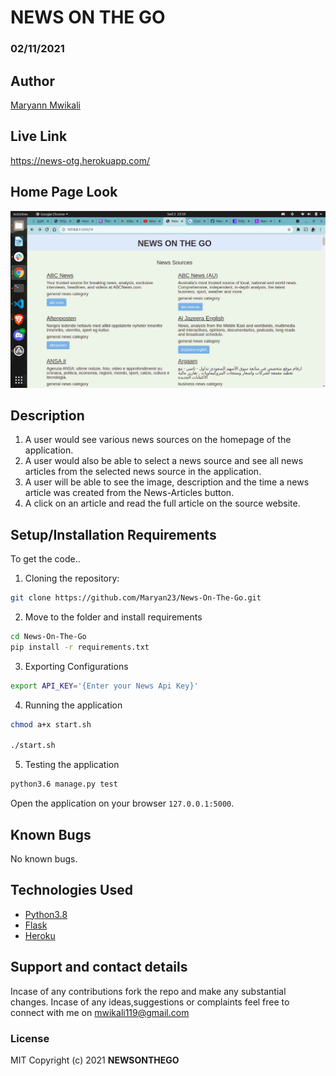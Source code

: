 # NEWS ON THE GO
### 02/11/2021
## Author
[Maryann Mwikali](https://github.com/Maryan23)
## Live Link

https://news-otg.herokuapp.com/

## Home Page Look

<img src="/app/static/images/Screenshot from 2021-11-02 23-59-19.png">

## Description
1. A user would see various news sources on the homepage of the application.
2. A user would also be able to select a news source and see all news articles from the selected news source in the application.
3. A user will be able to see the image, description and the time a news article was created from the News-Articles button.
4. A click on an article and read the full article on the source website.
## Setup/Installation Requirements
To get the code..

1. Cloning the repository:
  ```bash
  git clone https://github.com/Maryan23/News-On-The-Go.git
  ```
2. Move to the folder and install requirements
  ```bash
  cd News-On-The-Go
  pip install -r requirements.txt
  ```
3. Exporting Configurations
  ```bash
  export API_KEY='{Enter your News Api Key}'
  ```
4. Running the application

  ```bash
  chmod a+x start.sh

  ./start.sh
  ```
5. Testing the application
  ```bash
  python3.6 manage.py test
  ```
Open the application on your browser `127.0.0.1:5000`.

## Known Bugs
No known bugs.
## Technologies Used
* [Python3.8](https://www.python.org/)
* [Flask](http://flask.pocoo.org/)
* [Heroku](https://heroku.com)
## Support and contact details
Incase of any contributions fork the repo and make any substantial changes.
Incase of any ideas,suggestions or complaints feel free to connect with me on mwikali119@gmail.com 
### License
MIT
Copyright (c) 2021 **NEWSONTHEGO**
  